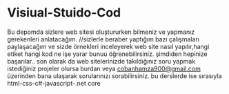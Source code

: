 # Visiual-Stuido-Cod
Bu depomda sizlere web sitesi oluştururken bilmeniz ve yapmanız gerekenleri anlatacağım.
//sizlerle beraber yaptığım bazı çalışmaları paylaşacağım ve sizde örnekleri inceleyerek web site nasıl yapılır,hangi etiket hangi kod ne işe yarar bunuu öğrenebilirsiniz.
şimdiden hepinize başarılar..
son olarak da web sitelerinizde takıldığınız soru yapmak istediğiniz projeler olursa burdan veya cobanhamza900@gmail.com üzerinden bana ulaşarak sorularınızı sorabilirsiniz.
bu derslerde ise sırasıyla html-css-c#-javascript-.net core

